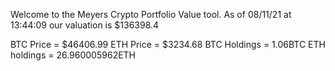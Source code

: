 Welcome to the Meyers Crypto Portfolio Value tool. 
As of 08/11/21 at 13:44:09 our valuation is $136398.4 

BTC Price = $46406.99
 ETH Price = $3234.68
BTC Holdings = 1.06BTC
 ETH holdings = 26.960005962ETH 
